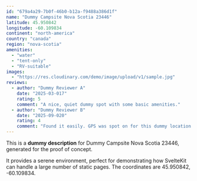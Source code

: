 ```yaml
---
id: "679a4a29-7b0f-46b0-b12a-f9488a386d1f"
name: "Dummy Campsite Nova Scotia 23446"
latitude: 45.950842
longitude: -60.109834
continent: "north-america"
country: "canada"
region: "nova-scotia"
amenities:
  - "water"
  - "tent-only"
  - "RV-suitable"
images:
  - "https://res.cloudinary.com/demo/image/upload/v1/sample.jpg"
reviews:
  - author: "Dummy Reviewer A"
    date: "2025-03-017"
    rating: 5
    comment: "A nice, quiet dummy spot with some basic amenities."
  - author: "Dummy Reviewer B"
    date: "2025-09-020"
    rating: 4
    comment: "Found it easily. GPS was spot on for this dummy location."
---
```


This is a **dummy description** for Dummy Campsite Nova Scotia 23446, generated for the proof of concept.

It provides a serene environment, perfect for demonstrating how SvelteKit can handle a large number of static pages. The coordinates are 45.950842, -60.109834.
